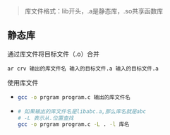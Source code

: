 >  库文件格式：lib开头，.a是静态库，.so共享函数库

## 静态库

通过库文件将目标文件（.o）合并

```
ar crv 输出的库文件名 输入的目标文件.a 输入的目标文件.a
```

使用库文件

- ```bash
  gcc -o prgram program.c 输出的库文件名
  ```

- ```bash
  # 如果输出的库文件名是libabc.a,那么库名就是abc
  # -L 表示从.位置查找
  gcc -o prgram program.c -L . -l 库名
  ```

